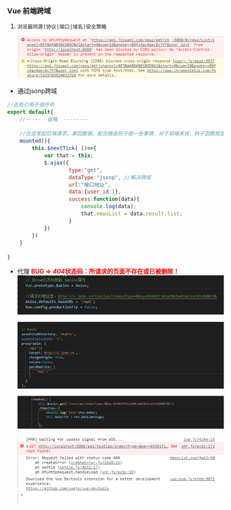 ### Vue 前端跨域
1. `浏览器同源(协议|端口|域名)安全策略` 

   ![](.\bug_img\1.png)

- 通过jsonp跨域 

```js
//此处引用于组件中
export default{
    //-----  省略  --------
    
    //在这发起后端请求，拿回数据，配合路由钩子做一些事情，对于前端来说，钩子函数就是指再所有函数执行前，我先执行了的函数，即钩住我感兴趣的函数，只要它执行，我就先执行。 
    mounted(){   
        this.$nextTick( ()=>{
            var that = this;
            $.ajax({
                    type:"get",
                    dataType:"jsonp", //解决跨域
                    url:"接口地址",
                    data:{user_id:1},
                    success:function(data){
                        console.log(data);
                        that.newsList = data.result.list;
                    }
            })
        })
    }
    
}
```

+ 代理 <span style="color:red"><b>BUG => *404*状态码：所请求的页面不存在或已被删除！</b></span>![](.\bug_img\2_1.png)

  ![](.\bug_img\2_2.png)

  ![](.\bug_img\2_3.png)

  ![](.\bug_img\2_4.png)
